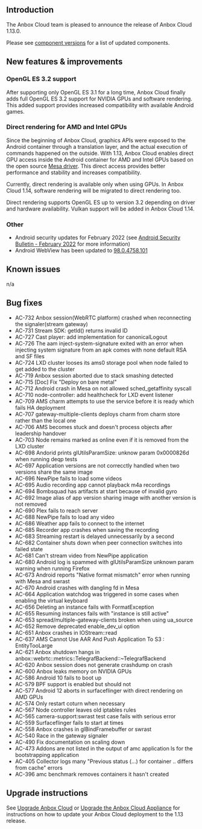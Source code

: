 ## Introduction

The Anbox Cloud team is pleased to announce the release of Anbox Cloud 1.13.0.

Please see [component versions](https://anbox-cloud.io/docs/component-versions) for a list of updated components.

## New features & improvements

### OpenGL ES 3.2 support

After supporting only OpenGL ES 3.1 for a long time, Anbox Cloud finally adds full OpenGL ES 3.2 support
for NVIDIA GPUs and software rendering. This added support provides increased compatibility with available Android
games.

### Direct rendering for AMD and Intel GPUs

Since the beginning of Anbox Cloud, graphics APIs were exposed to the Android container through a
translation layer, and the actual execution of commands happened on the outside. With 1.13, Anbox Cloud
enables direct GPU access inside the Android container for AMD and Intel GPUs based on the
open source [Mesa driver](https://mesa3d.org/). This direct access provides better performance and stability and
increases compatibility.

Currently, direct rendering is available only when using GPUs. In Anbox Cloud 1.14, software rendering will be migrated to direct rendering too.

Direct rendering supports OpenGL ES up to version 3.2 depending on driver and hardware availability.
Vulkan support will be added in Anbox Cloud 1.14.

### Other

 * Android security updates for February 2022 (see [Android Security Bulletin - February 2022](https://source.android.com/security/bulletin/2022-02-01) for more information)
 * Android WebView has been updated to [98.0.4758.101](https://chromereleases.googleblog.com/2022/02/chrome-for-android-update_0839135123.html)

## Known issues

n/a

## Bug fixes

* AC-732 Anbox session(WebRTC platform) crashed when reconnecting the signaler(stream gateway)
* AC-731 Stream SDK: getId() returns invalid ID
* AC-727 Cast player: add implementation for canonicalLogout
* AC-726 The aam inject-system-signature exited with an error when injecting system signature from an apk comes with none default RSA and SF files
* AC-724 LXD cluster looses its ams0 storage pool when node failed to get added to the cluster
* AC-719 Anbox session aborted due to stack smashing detected
* AC-715 [Doc] Fix "Deploy on bare metal"
* AC-712 Android crash in Mesa on not allowed sched_getaffinity syscall
* AC-710 node-controller: add healthcheck for LXD event listener
* AC-709 AMS charm attempts to use the service before it is ready which fails HA deployment
* AC-707 gateway-multiple-clients deploys charm from charm store rather than the local one
* AC-706 AMS becomes stuck and doesn't process objects after leadership handover
* AC-703 Node remains marked as online even if it is removed from the LXD cluster
* AC-698 Andorid prints glUtilsParamSize: unknow param 0x0000826d when running deqp tests
* AC-697 Application versions are not correcctly handled when two versions share the same image
* AC-696 NewPipe fails to load some videos
* AC-695 Audio recording app cannot playback m4a recordings
* AC-694 Bombsquad has artifacts at start because of invalid gyro
* AC-692 Image alias of app version sharing image with another version is not removed
* AC-690 Plex fails to reach server
* AC-688 NewPipe fails to load any video
* AC-686 Weather app fails to connect to the internet
* AC-685 Recorder app crashes when saving the recording
* AC-683 Streaming restart is delayed unnecessarily by a second
* AC-682 Container shuts down when peer connection switches into failed state
* AC-681 Can't stream video from NewPipe application
* AC-680 Android log is spammed with glUtilsParamSize unknown param warning when running Firefox
* AC-673 Android reports "Native format mismatch" error when running with Mesa and swrast
* AC-670 Android crashes with dangling fd in Mesa
* AC-664 Application watchdog was triggered in some cases when enabling the virtual keyboard
* AC-656 Deleting an instance fails with FormatException
* AC-655 Resuming instances fails with "instance is still active"
* AC-653 spread/multiple-gateway-clients broken when using ua_source
* AC-652 Remove deprecated enable_dev_ui option
* AC-651 Anbox crashes in IOStream::read
* AC-637 AMS Cannot Use AAR And Push Application To S3 : EntityTooLarge
* AC-621 Anbox shutdown hangs in anbox::webrtc::metrics::TelegrafBackend::~TelegrafBackend
* AC-620 Anbox session does not generate crashdump on crash
* AC-600 Anbox leaks memory on NVIDIA GPUs
* AC-586 Android 10 fails to boot up
* AC-579 BPF support is enabled but should not
* AC-577 Android 12 aborts in surfaceflinger with direct rendering on AMD GPUs
* AC-574 Only restart coturn when necessary
* AC-567 Node controller leaves old iptables rules
* AC-565 camera-support:swrast test case fails with serious error
* AC-559 Surfaceflinger fails to start at times
* AC-558 Anbox crashes in glBindFramebuffer or swrast
* AC-540 Race in the gateway signaler
* AC-490 Fix documentation on scaling down
* AC-473 Addons are not listed in the output of amc application ls for the bootstrapping application
* AC-405 Collector logs many "Previous status (…) for container .. differs from cache" errors
* AC-396 amc benchmark removes containers it hasn't created

## Upgrade instructions

See [Upgrade Anbox Cloud](https://anbox-cloud.io/docs/howto/update/upgrade-anbox) or [Upgrade the Anbox Cloud Appliance](https://anbox-cloud.io/docs/howto/update/upgrade-appliance) for instructions on how to update your Anbox Cloud deployment to the 1.13 release.
